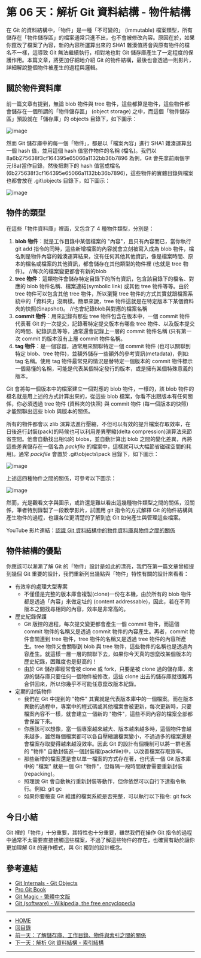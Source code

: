 第 06 天：解析 Git 資料結構 - 物件結構
=====================================================

在 Git 的資料結構中，「物件」是一種「不可變的」 (immutable) 檔案類型，所有儲存在「物件儲存區」的檔案通常只進不出，也不會被修改內容。原因在於，如果你竄改了檔案了內容，新的內容所運算出來的 SHA1 雜湊值將會與原有物件的檔名不一樣，這導致 Git 無法繼續執行，相對地也對 Git 儲存庫產生了一定程度的保護作用。本篇文章，將更加仔細地介紹 Git 的物件結構，最後也會透過一則影片，詳細解說整個物件被產生的過程與邏輯。

關於物件資料庫
------------

前一篇文章有提到，無論 blob 物件與 tree 物件，這些都算是物件，這些物件都會儲存在一個所謂的「物件儲存區」 (object storage) 之中，而這個「物件儲存區」預設就在「儲存庫」的 objects 目錄下，如下圖示：

![image](https://f.cloud.github.com/assets/88981/1143067/2b2e2c52-1d17-11e3-953c-ba8ea3749749.png)

然而 Git 儲存庫中的每一個「物件」，都是以「檔案內容」進行 SHA1 雜湊運算出一個 hash 值，並用這個 hash 值當作物件的名稱 (檔名)。我們以 8a6b275638f3cf164395e65066a1132bb36b7896 為例，Git 會先拿前兩個字元(8a)當作目錄，然後把剩下的 hash 值當成檔名 (6b275638f3cf164395e65066a1132bb36b7896)，這些物件的實體目錄與檔案也都會放在 .git\objects 目錄下，如下圖示：

![image](https://f.cloud.github.com/assets/88981/1114191/87b5e156-1a13-11e3-9355-9524a3f651b2.png)

物件的類型
---------

在這些「物件資料庫」裡面，又包含了 4 種物件類型，分別是：

1. **blob 物件**：就是工作目錄中某個檔案的 "內容"，且只有內容而已，當你執行 git add 指令的同時，這些新增檔案的內容就會立刻被寫入成為 blob 物件，檔名則是物件內容的雜湊運算結果，沒有任何其他其他資訊，像是檔案時間、原本的檔名或檔案的其他資訊，都會儲存在其他類型的物件裡 (也就是 tree 物件)。
//每次的檔案變更都會有新的blob
2. **tree 物件**：這類物件會儲存特定目錄下的所有資訊，包含該目錄下的檔名、對應的 blob 物件名稱、檔案連結(symbolic link) 或其他 tree 物件等等。由於 tree 物件可以包含其他 tree 物件，所以瀏覽 tree 物件的方式其實就跟檔案系統中的「資料夾」沒兩樣。簡單來說，tree 物件這就是在特定版本下某個資料夾的快照(Snapshot)。
//也會紀錄blob與對應的檔案名稱
3. **commit 物件**：用來記錄有那些 tree 物件包含在版本中，一個 commit 物件代表著 Git 的一次提交，記錄著特定提交版本有哪些 tree 物件、以及版本提交的時間、紀錄訊息等等，通常還會記錄上一層的 commit 物件名稱 (只有第一次 commit 的版本沒有上層 commit 物件名稱。
4. **tag 物件**：是一個容器，通常用來關聯特定一個 commit 物件 (也可以關聯到特定 blob、tree 物件)，並額外儲存一些額外的參考資訊(metadata)，例如: tag 名稱。使用 tag 物件最常見的情況是替特定一個版本的 commit 物件標示一個易懂的名稱，可能是代表某個特定發行的版本，或是擁有某個特殊意義的版本。

Git 會將每一個版本中的檔案建立一個對應的 blob 物件，一樣的，該 blob 物件的檔名就是用上述的方式計算出來的，從這些 blob 檔案，你看不出跟版本有任何關係，你必須透過 tree 物件 (資料夾的快照) 與 commit 物件 (每一個版本的快照) 才能關聯出這些 blob 與版本的關係。

所有的物件都會以 zlib 演算法進行壓縮，不但可以有效的提升檔案存取效率，在日後進行封裝(pack)的時候也可以利用差異壓縮(delta compression)演算法來節省空間。他會自動找出相似的 blobs，並自動計算出 blob 之間的變化差異，再將這些差異儲存在一個名為 *packfile* 的檔案中，這樣就可以大幅節省磁碟空間的耗用)。通常 *packfile* 會置於 .git\objects\pack 目錄下，如下圖示：


![image](https://f.cloud.github.com/assets/88981/1143218/3626d60c-1d28-11e3-93b4-cd5ec3419b7d.png)

上述這四種物件之間的關係，可參考以下圖示：

![image](http://journal.code4lib.org/media/issue21/anderson/images/large/fig-09-git-revisions.png)

然而，光是觀看文字與圖示，或許還是難以看出這幾種物件類型之間的關係，沒關係，筆者特別錄製了一段教學影片，試圖用 git 指令的方式解釋 Git 的物件結構與產生物件的過程，也讓各位更清楚的了解到底 Git 如何產生與管理這些檔案。

YouTube 影片連結：[認識 Git 資料結構中的物件資料庫與物件之間的關係](http://www.youtube.com/watch?v=PZbSRy_ow0U)

物件結構的優點
------------

你應該可以漸漸了解 Git 的「物件」設計是如此的漂亮，我們在第一篇文章曾經提到幾個 Git 重要的設計，我們重新列出幾點與「物件」特性有關的設計來看看：

* 有效率的處理大型專案
	* 不僅僅是完整的版本庫會複製(clone)一份在本機，由於所有的 blob 物件都是透過「內容」來做定址的 (content addressable)，因此，若在不同版本之間找尋相同的內容，效率是非常高的。
* 歷史紀錄保護
	* Git 版控的過程，每次提交變更都會產生一個 commit 物件，而這個 commit 物件的名稱又是透過 commit 物件的內容產生。再者，commit 物件會關連到 tree 物件，tree 物件的名稱又是透過 tree 物件的內容所產生。tree 物件又會關聯到 blob 與 tree 物件，這些物件的名稱也是透過內容產生。就這樣一層一層的關聯下去，如果你今天真的想竄改某個版本的歷史紀錄，困難度也是挺高的！
	* 由於 Git 儲存庫經常會被 clone 或 fork，只要是被 clone 過的儲存庫，來源的儲存庫只要任何一個物件被修改，這些 clone 出去的儲存庫就很難再合併回來，所以你幾乎不可能任意竄改版本紀錄。
* 定期的封裝物件
	* 我們在 Git 中提到的 "物件" 其實就是代表版本庫中的一個檔案。而在版本異動的過程中，專案中的程式碼或其他檔案會被更新，每次更新時，只要檔案內容不一樣，就會建立一個新的 "物件"，這些不同內容的檔案全部都會保留下來。
	* 你應該可以想像，當一個專案越來越大、版本越來越多時，這個物件會越來越多，雖然每個檔案都可以各自壓縮讓檔案變小，不過過多的檔案還是會檔案存取變得越來越沒效率。因此 Git 的設計有個機制可以將一群老舊的 "物件" 自動封裝進一個封裝檔(packfile)中，以改善檔案存取效率。
	* 那些新增的檔案還是會以單一檔案的方式存在著，也代表一個 Git 版本庫中的 "檔案" 就是一個 Git "物件"，但每隔一段時間就會需要重新封裝(repacking)。
	* 照理說 Git 會自動執行重新封裝等動作，但你依然可以自行下達指令執行。例如: git gc
	* 如果你要檢查 Git 維護的檔案系統是否完整，可以執行以下指令: git fsck 


今日小結
-------

Git 裡的「物件」十分重要，其特性也十分重要，雖然我們在操作 Git 指令的過程中通常不太需要直接接觸這些檔案，不過了解這些物件的存在，也確實有助於讓你更加理解 Git 的運作模式，與 Git 獨到的設計概念。



參考連結
-------

* [Git Internals - Git Objects](http://git-scm.com/book/en/Git-Internals-Git-Objects)
* [Pro Git Book](http://progit.org/)
* [Git Magic - 繁體中文版](http://www-cs-students.stanford.edu/~blynn/gitmagic/intl/zh_tw/)
* [Git (software) - Wikipedia, the free encyclopedia](http://en.wikipedia.org/wiki/Git_(software) "Git (software) - Wikipedia, the free encyclopedia")




-------
* [HOME](../README.md)
* [回目錄](README.md)
* [前一天：了解儲存庫、工作目錄、物件與索引之間的關係](05.md)
* [下一天：解析 Git 資料結構 - 索引結構](07.md)

-------


